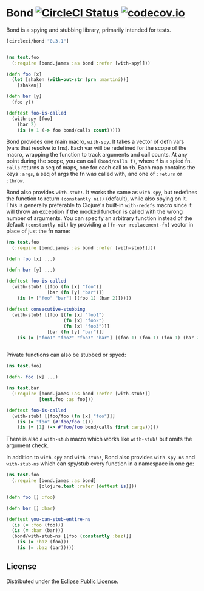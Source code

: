 Bond [![CircleCI Status](https://circleci.com/gh/circleci/bond.png?style=badge)](https://circleci.com/gh/circleci/bond) [![codecov.io](https://codecov.io/github/circleci/bond/coverage.svg?branch=master)](https://codecov.io/github/circleci/bond?branch=master)
====

Bond is a spying and stubbing library, primarily intended for tests.

```clojure
[circleci/bond "0.3.1"]
```

```clojure

(ns test.foo
  (:require [bond.james :as bond :refer [with-spy]]))

(defn foo [x]
  (let [shaken (with-out-str (prn :martini))]
    [shaken])

(defn bar [y]
  (foo y))

(deftest foo-is-called
  (with-spy [foo]
    (bar 2)
    (is (= 1 (-> foo bond/calls count)))))
```

Bond provides one main macro, `with-spy`. It takes a vector of defn vars (vars that resolve to fns). Each var will be redefined for the scope of the macro, wrapping the function to track arguments and call counts. At any point during the scope, you can call `(bond/calls f)`, where `f` is a spied fn. `calls` returns a seq of maps, one for each call to `f`b. Each map contains the keys `:args`, a seq of args the fn was called with, and one of `:return` or `:throw`.

Bond also provides `with-stub!`. It works the same as `with-spy`, but redefines the function to return `(constantly nil)` (default), while also spying on it. This is generally preferable to Clojure's built-in `with-redefs` macro since it will throw an exception if the mocked function is called with the wrong number of arguments. You can specify an arbitrary function instead of the default `(constantly nil)` by providing a `[fn-var replacement-fn]` vector in place of just the fn name:

```clojure
(ns test.foo
  (:require [bond.james :as bond :refer [with-stub!]]))

(defn foo [x] ...)

(defn bar [y] ...)

(deftest foo-is-called
  (with-stub! [[foo (fn [x] "foo")]
               [bar (fn [y] "bar")]]
    (is (= ["foo" "bar"] [(foo 1) (bar 2)]))))
    
(deftest consecutive-stubbing
  (with-stub! [[foo [(fn [x] "foo1") 
                     (fn [x] "foo2") 
                     (fn [x] "foo3")]]
               [bar (fn [y] "bar")]]
    (is (= ["foo1" "foo2" "foo3" "bar"] [(foo 1) (foo 1) (foo 1) (bar 2)]))))
    
```

Private functions can also be stubbed or spyed:

``` clojure
(ns test.foo)

(defn- foo [x] ...)
```

``` clojure
(ns test.bar
  (:require [bond.james :as bond :refer [with-stub!]]
            [test.foo :as foo]))

(deftest foo-is-called
  (with-stub! [[foo/foo (fn [x] "foo")]]
    (is (= "foo" (#'foo/foo 1)))
    (is (= [1] (-> #'foo/foo bond/calls first :args)))))
```

There is also a `with-stub` macro which works like `with-stub!` but omits the argument check.

In addition to `with-spy` and `with-stub!`, Bond also provides `with-spy-ns`
and `with-stub-ns` which can spy/stub every function in a namespace in one go:

```clojure
(ns test.foo
  (:require [bond.james :as bond]
            [clojure.test :refer (deftest is)]))

(defn foo [] :foo)

(defn bar [] :bar)

(deftest you-can-stub-entire-ns
  (is (= :foo (foo)))
  (is (= :bar (bar)))
  (bond/with-stub-ns [[foo (constantly :baz)]]
    (is (= :baz (foo)))
    (is (= :baz (bar)))))
```

License
-------

Distributed under the [Eclipse Public License](http://www.eclipse.org/legal/epl-v10.html).
